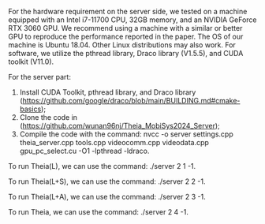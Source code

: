 For the hardware requirement on the server side, we tested on a machine equipped with an Intel i7-11700 CPU, 32GB memory, and an NVIDIA GeForce RTX 3060 GPU. We recommend using a machine with a similar or better GPU to reproduce the performance reported in the paper. The OS of our machine is Ubuntu 18.04. Other Linux distributions may also work. For software, we utilize the pthread library, Draco library (V1.5.5), and CUDA toolkit (V11.0).

For the server part: 

1) Install CUDA Toolkit, pthread library, and Draco library (https://github.com/google/draco/blob/main/BUILDING.md#cmake-basics);
2) Clone the code in (https://github.com/wunan96nj/Theia_MobiSys2024_Server);
3) Compile the code with the command:
   nvcc -o server settings.cpp theia_server.cpp tools.cpp videocomm.cpp videodata.cpp gpu_pc_select.cu -O1 -lpthread -ldraco.


To run Theia(L), we can use the command: ./server 2 1 -1.

To run Theia(L+S), we can use the command: ./server 2 2 -1.

To run Theia(L+A), we can use the command: ./server 2 3 -1.

To run Theia, we can use the command: ./server 2 4 -1.
